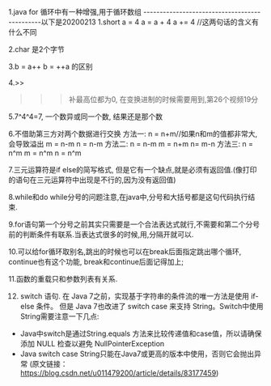 
1.java for 循环中有一种增强,用于循环数组
----------------------------------------------以下是20200213
1.short a = 4
a = a + 4
a += 4
//这两句话的含义有什么不同

2.char 是2个字节

3.b = a++
b = ++a 的区别

4.>>
>>> 补最高位都为0, 在变换进制的时候需要用到,第26个视频19分

5.7^4^4=7, 一个数异或同一个数, 结果还是那个数

6.不借助第三方对两个数据进行交换
方法一:
n = n+m//如果n和m的值都非常大,会导致溢出
m = n-m
n = n-m
方法二:
n = n-m
m = n+m
n= m-n
方法三:
n = n^m
m = n^m
n = n^m

7.三元运算符是if else的简写格式, 但是它有一个缺点,就是必须有返回值.(像打印的语句在三元运算符中出现是不行的,因为没有返回值)

8.while和do while分号的问题注意,在java中,分号和大括号都是这句代码执行结束.

9.for语句第一个分号之前其实只需要是一个合法表达式就行,不需要和第二个分号前的判断条件有联系.当表达式很多的时候,用,分隔开就可以.

10.可以给for循环取别名,跳出的时候也可以在break后面指定跳出哪个循环, continue也有这个功能, break和continue后面记得加上;

11.函数的重载只和参数列表有关系.

12. switch 语句. 在 Java 7之前，实现基于字符串的条件流的唯一方法是使用 if-else 条件。 但是 Java 7也改进了 switch case 来支持 String。Switch中使用String需要注意一下几点:
* Java中switch是通过String.equals 方法来比较传递值和case值，所以请确保添加 NULL 检查以避免 NullPointerException
* Java switch case String只能在Java7或更高的版本中使用，否则它会抛出异常
(原文链接：https://blog.csdn.net/u011479200/article/details/83177459)
